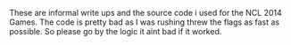 These are informal write ups and the source code i used for the NCL 2014 Games.  The code is pretty bad as I was rushing threw the flags as fast as possible.  So please go by the logic it aint bad if it worked.
